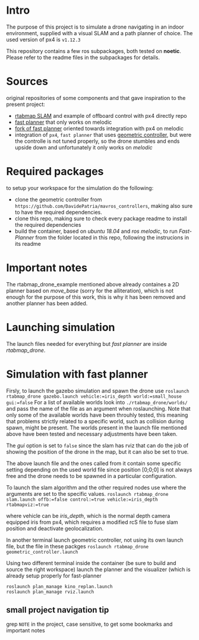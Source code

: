 # Intro

The purpose of this project is to simulate a drone navigating in an indoor environment, supplied with a visual SLAM and a path planner of choice.
The used version of px4 is `v1.12.3`

This repository contains a few ros subpackages, both tested on **noetic**.
Please refer to the readme files in the subpackages for details.

# Sources

original repositories of some components and that gave inspiration to the present project:

- [rtabmap SLAM](`https://github.com/matlabbe/rtabmap_drone_example`) and example of offboard control with px4 directly repo
- [fast planner](https://github.com/HKUST-Aerial-Robotics/Fast-Planner) that only works on melodic
- [fork of fast planner](https://github.com/mzahana/Fast-Planner) oriented towards integration with px4 on melodic
- integration of `px4`, `fast planner` that uses [geometric controller](https://github.com/Jaeyoung-Lim/mavros_controllers), but were the controlle is not tuned properly, so the drone stumbles and ends upside down and unfortunately it only works on *melodic*

# Required packages

to setup your workspace for the simulation do the following:

- clone the geometric controller from `https://github.com/DavidePatria/mavros_controllers`, making also sure to have the required dependencies.
- clone this repo, making sure to check every package readme to install the required dependencies
- build the container, based on *ubuntu 18.04* and *ros melodic*, to run *Fast-Planner* from the folder located in this repo, following the instrucions in its readme


# Important notes

The rtabmap_drone_example mentioned above already containes a 2D planner based on *move_base* (sorry for the alliteration), which is not enough for the purpose of this work, this is why it has been removed and another planner has been added.


# Launching simulation

The launch files needed for everything but *fast planner* are inside *rtabmap_drone*. 

# Simulation with fast planner

Firsly, to launch the gazebo simulation and spawn the drone use
`roslaunch rtabmap_drone gazebo.launch vehicle:=iris_depth world:=small_house gui:=false`
For a list of available worlds look into `./rtabmap_drone/worlds/` and pass the name of the file as an argument when roslaunching.
Note that only some of the available worlds have been throuhly tested, this meaning that problems strictly related to a specific world, such as collision during spawn, might be present.
The worlds present in the launch file mentioned above have been tested and necessary adjustments have been taken.

The *gui* option is set to `false` since the slam has rviz that can do the job of showing the position of the drone in the map, but it can also be set to true.

The above launch file and the ones called from it contain some specific setting depending on the used world file since position [0;0;0] is not always free and the drone needs to be spawned in a particular configuration.

To launch the slam algorithm and the other required nodes use
where the arguments are set to the specific values.
`roslaunch rtabmap_drone slam.launch offb:=false control:=true vehicle:=iris_depth rtabmapviz:=true`

where vehicle can be *iris_depth*, which is the normal depth camera equipped iris from px4, which requires a modified rcS file to fuse slam position and deactivate geolocalization.

In another terminal launch geometric controller, not using its own launch file, but the file in these packges
`roslaunch rtabmap_drone geometric_controller.launch`

Using two different terminal inside the container (be sure to build and source the right workspace) launch the planner and the visualizer (which is already setup properly for fast-planner

```
roslaunch plan_manage kino_replan.launch
roslaunch plan_manage rviz.launch
```

## small project navigation tip
grep `NOTE` in the project, case sensitive, to get some bookmarks and important notes
